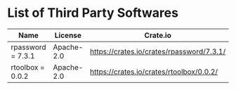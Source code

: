 # List of Third Party Softwares

| Name              | License    | Crate.io                                  |
| ----------------- | ---------- | ----------------------------------------- |
| rpassword = 7.3.1 | Apache-2.0 | https://crates.io/crates/rpassword/7.3.1/ |
| rtoolbox = 0.0.2  | Apache-2.0 | https://crates.io/crates/rtoolbox/0.0.2/  |
